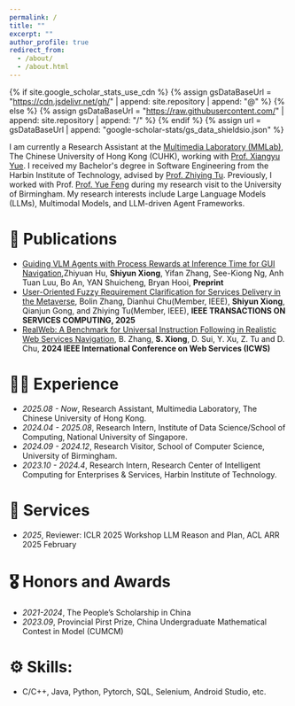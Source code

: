 ```yaml
---
permalink: /
title: ""
excerpt: ""
author_profile: true
redirect_from: 
  - /about/
  - /about.html
---
```


{% if site.google_scholar_stats_use_cdn %}
{% assign gsDataBaseUrl = "https://cdn.jsdelivr.net/gh/" | append: site.repository | append: "@" %}
{% else %}
{% assign gsDataBaseUrl = "https://raw.githubusercontent.com/" | append: site.repository | append: "/" %}
{% endif %}
{% assign url = gsDataBaseUrl | append: "google-scholar-stats/gs_data_shieldsio.json" %}

<span class='anchor' id='about-me'></span>

I am currently a Research Assistant at the [Multimedia Laboratory (MMLab)](https://mmlab.ie.cuhk.edu.hk/), The Chinese University of Hong Kong (CUHK), working with [Prof. Xiangyu Yue](https://xyue.io/). I received my Bachelor's degree in Software Engineering from the Harbin Institute of Technology, advised by [Prof. Zhiying Tu](https://homepage.hit.edu.cn/tzy). Previously, I worked with Prof. [Prof. Yue Feng](https://fengyue-leah.github.io/) during my research visit to the University of Birmingham. My research interests include Large Language Models (LLMs), Multimodal Models, and LLM-driven Agent Frameworks. 


<span class='anchor' id='publications'></span>
# 📝 Publications 
- [Guiding VLM Agents with Process Rewards at Inference Time for GUI Navigation](https://arxiv.org/abs/2504.16073),Zhiyuan Hu, **Shiyun Xiong**, Yifan Zhang, See-Kiong Ng, Anh Tuan Luu, Bo An, YAN Shuicheng, Bryan Hooi, **Preprint**
- [User-Oriented Fuzzy Requirement Clarification for Services Delivery in the Metaverse](https://christinexc.github.io/sy/), Bolin Zhang, Dianhui Chu(Member, IEEE), **Shiyun Xiong**, Qianjun Gong, and Zhiying Tu(Member, IEEE), **IEEE TRANSACTIONS ON SERVICES COMPUTING, 2025**
- [RealWeb: A Benchmark for Universal Instruction Following in Realistic Web Services Navigation](https://ieeexplore.ieee.org/abstract/document/10707522), B. Zhang, **S. Xiong**, D. Sui, Y. Xu, Z. Tu and D. Chu, **2024 IEEE International Conference on Web Services (ICWS)**


<span class='anchor' id='experience'></span>
# 🧑‍💻 Experience
- *2025.08 - Now*, Research Assistant, Multimedia Laboratory, The Chinese University of Hong Kong.
- *2024.04 - 2025.08*, Research Intern, Institute of Data Science/School of Computing, National University of Singapore.
- *2024.09 - 2024.12*, Research Visitor, School of Computer Science, University of Birmingham.
- *2023.10 - 2024.4*, Research Intern, Research Center of Intelligent Computing for Enterprises & Services, Harbin Institute of Technology.

<span class='anchor' id='services'></span>
# 💼 Services
- *2025*, Reviewer: ICLR 2025 Workshop LLM Reason and Plan, ACL ARR 2025 February
  

<span class='anchor' id='honors-and-awards'></span>
# 🎖️ Honors and Awards
- *2021-2024*, The People’s Scholarship in China
- *2023.09*, Provincial Pirst Prize, China Undergraduate Mathematical Contest in Model (CUMCM)


<span class='anchor' id='skills'></span>
# ⚙️ Skills:
- C/C++, Java, Python, Pytorch, SQL, Selenium, Android Studio, etc.
  
